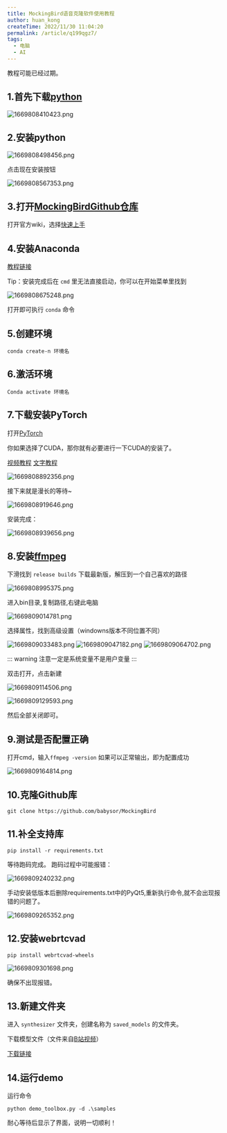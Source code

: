 ```yaml
---
title: MockingBird语音克隆软件使用教程
author: huan_kong
createTime: 2022/11/30 11:04:20
permalink: /article/q199qgz7/
tags: 
  - 电脑
  - AI
---
```


教程可能已经过期。

<!-- more -->

## 1.首先下载[python](https://www.python.org)

![1669808410423.png](https://img.huankong.top/i/2022/11/30/6387411c20645.png)

## 2.安装python

![1669808498456.png](https://img.huankong.top/i/2022/11/30/63874173d4144.png)

点击现在安装按钮

![1669808567353.png](https://img.huankong.top/i/2022/11/30/638741b8b8b08.png)

## 3.打开[MockingBirdGithub仓库](https://github.com/babysor/MockingBird)

打开官方wiki，选择[快速上手](https://github.com/babysor/MockingBird/wiki/Quick-Start-(Newbie))

## 4.安装Anaconda

[教程链接](https://zhuanlan.zhihu.com/p/348120084)

Tip：安装完成后在 `cmd` 里无法直接启动，你可以在开始菜单里找到

![1669808675248.png](https://img.huankong.top/i/2022/11/30/63874224825cf.png)

打开即可执行 `conda` 命令

## 5.创建环境

~~~ batch
conda create-n 环境名
~~~

## 6.激活环境

~~~ batch
Conda activate 环境名
~~~

## 7.下载安装PyTorch

打开[PyTorch](https://pytorch.org/get-started/locally/)

你如果选择了CUDA，那你就有必要进行一下CUDA的安装了。

[视频教程](https://www.bilibili.com/video/BV1q54y1y7Mf) [文字教程](/article/0fl508ok/)

![1669808892356.png](https://img.huankong.top/i/2022/11/30/638742fdec0aa.png)

接下来就是漫长的等待~

![1669808919646.png](https://img.huankong.top/i/2022/11/30/63874318651c0.png)

安装完成：

![1669808939656.png](https://img.huankong.top/i/2022/11/30/6387432c5d5e3.png)

## 8.安装[ffmpeg](https://www.gyan.dev/ffmpeg/builds/)

下滑找到 `release builds` 下载最新版，解压到一个自己喜欢的路径

![1669808995375.png](https://img.huankong.top/i/2022/11/30/6387436429501.png)

进入bin目录,复制路径,右键此电脑

![1669809014781.png](https://img.huankong.top/i/2022/11/30/638743784806f.png)

选择属性，找到高级设置（windowns版本不同位置不同）

![1669809033483.png](https://img.huankong.top/i/2022/11/30/6387438bd5e0f.png)
![1669809047182.png](https://img.huankong.top/i/2022/11/30/63874397eb711.png)
![1669809064702.png](https://img.huankong.top/i/2022/11/30/638743a975104.png)

::: warning
注意一定是系统变量不是用户变量
:::

双击打开，点击新建

![1669809114506.png](https://img.huankong.top/i/2022/11/30/638743db428ed.png)

![1669809129593.png](https://img.huankong.top/i/2022/11/30/638743ea65dcc.png)

然后全部关闭即可。

## 9.测试是否配置正确

打开cmd，输入`ffmpeg -version`
如果可以正常输出，即为配置成功

![1669809164814.png](https://img.huankong.top/i/2022/11/30/6387440d9315e.png)

## 10.克隆Github库

~~~ batch
git clone https://github.com/babysor/MockingBird
~~~

## 11.补全支持库

~~~ batch
pip install -r requirements.txt
~~~

等待跑码完成。
跑码过程中可能报错：

![1669809240232.png](https://img.huankong.top/i/2022/11/30/63874458f2cd6.png)

手动安装低版本后删除requirements.txt中的PyQt5,重新执行命令,就不会出现报错的问题了。

![1669809265352.png](https://img.huankong.top/i/2022/11/30/638744725e6e8.png)

## 12.安装webrtcvad

~~~batch
pip install webrtcvad-wheels
~~~

![1669809301698.png](https://img.huankong.top/i/2022/11/30/6387449679680.png)

确保不出现报错。

## 13.新建文件夹

进入 `synthesizer` 文件夹，创建名称为 `saved_models` 的文件夹。

下载模型文件（文件来自[B站视频](https://www.bilibili.com/video/BV1DL4y1q7VL)）

[下载链接](https://x5cxfh7xs6.feishu.cn/file/boxcnk9Fzkx2yV6lqkPTZVikFif)

## 14.运行demo

运行命令

~~~ batch
python demo_toolbox.py -d .\samples
~~~

耐心等待后显示了界面，说明一切顺利！
